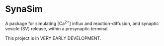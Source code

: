 # SynaSim

A package for simulating [Ca<sup>2+</sup>] influx and reaction-diffusion, and synaptic vesicle (SV) release, within a presynaptic terminal.

This project is in VERY EARLY DEVELOPMENT.

